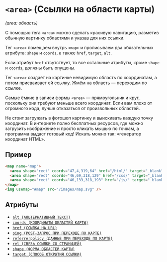 # `<area>` (Ссылки на области карты)

_(area: область)_

С помощью тега `<area>` можно сделать красивую навигацию, разметив обычную картинку областями и указав для них ссылки.

Тег `<area>` помещаем внутрь `<map>` и прописываем два обязательных атрибута: `shape` и `coords`, а также `href`, `target`, `alt`.

Если атрибут `href` отсутствует, то все остальные атрибуты, кроме `shape` и `coords`, должны быть опущены.

Тег `<area>` создаёт на картинке невидимую область по координатам, а потом присваивает ей ссылку. Жмём на область — переходим по ссылке.

Самые ёмкие в записи формы `<area>` — прямоугольник и круг, поскольку они требуют меньше всего координат. Если вам плохо от огромного кода, лучше отказаться от произвольных областей.

Не стоит загружать в фотошоп картинку и выискивать каждую точку координат. В интернете полно бесплатных ресурсов, где можно загрузить изображение и просто кликать мышью по точкам, а программа выдаст готовый код! Искать можно так: «генератор координат HTML».

## Пример

```html
<map name="map">
  <area shape="rect" coords="47,4,319,64" href="/html/" target="_blank" alt="HTML" />
  <area shape="rect" coords="46,69,318,129" href="/css/" target="_blank" alt="CSS" />
  <area shape="rect" coords="46,133,318,193" href="/js/" target="_blank" alt="JS" />
</map>
<img usemap="#map" src="/images/map.svg" />
```

## Атрибуты

- [`alt (АЛЬТЕРНАТИВНЫЙ ТЕКСТ)`](<../ATTRIBUTES/alt (АЛЬТЕРНАТИВНЫЙ ТЕКСТ).md>)
- [`coords (КООРДИНАТЫ ОБЛАСТЕЙ КАРТЫ)`](<../ATTRIBUTES/coords (КООРДИНАТЫ ОБЛАСТЕЙ КАРТЫ).md>)
- [`href (ССЫЛКА НА URL)`](<../ATTRIBUTES/href (ССЫЛКА НА URL).md>)
- [`ping (POST-ЗАПРОС ПРИ ПЕРЕХОДЕ ПО КАРТЕ)`](<../ATTRIBUTES/ping (POST-ЗАПРОС ПРИ ПЕРЕХОДЕ ПО КАРТЕ).md>)
- [`referrerpolicy (ДАННЫЕ ПРИ ПЕРЕХОДЕ ПО КАРТЕ)`](<../ATTRIBUTES/referrerpolicy (ДАННЫЕ ПРИ ПЕРЕХОДЕ ПО КАРТЕ).md>)
- [`rel (СВЯЗЬ ССЫЛКИ СО СТРАНИЦЕЙ)`](<../ATTRIBUTES/rel (СВЯЗЬ ССЫЛКИ СО СТРАНИЦЕЙ).md>)
- [`shape (ФОРМА ОБЛАСТЕЙ КАРТЫ)`](<../ATTRIBUTES/shape (ФОРМА ОБЛАСТЕЙ КАРТЫ).md>)
- [`target (СПОСОБ ОТКРЫТИЯ ССЫЛКИ)`](<../ATTRIBUTES/target (СПОСОБ ОТКРЫТИЯ ССЫЛКИ).md>)
